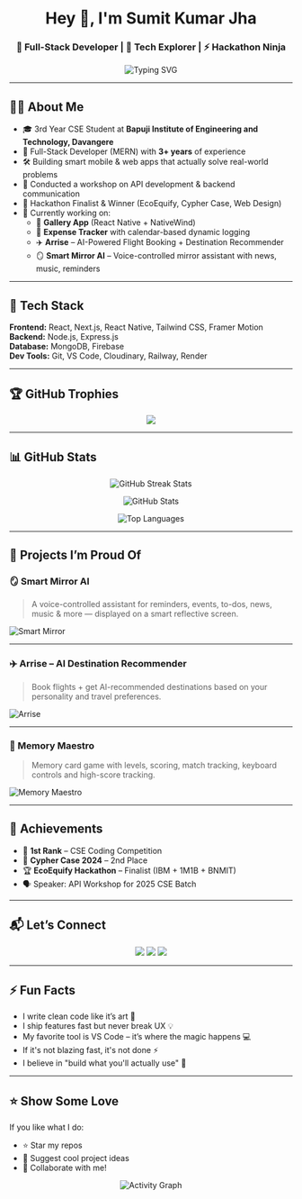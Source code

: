 <h1 align="center">Hey 👋, I'm Sumit Kumar Jha</h1>
<h3 align="center">🚀 Full-Stack Developer | 🧠 Tech Explorer | ⚡ Hackathon Ninja</h3>

<p align="center">
  <img src="https://readme-typing-svg.demolab.com?font=Fira+Code&size=22&pause=1000&center=true&vCenter=true&width=900&lines=Turning+Ideas+Into+Code;Building+Smart,+Scalable+Apps;React+%7C+Node+%7C+MongoDB+%7C+Next.js+%7C+Flutter;Hackathon+Finalist+%7C+Workshop+Speaker+%7C+SaaS+Builder" alt="Typing SVG" />
</p>

---

## 👨‍💻 About Me

- 🎓 3rd Year CSE Student at **Bapuji Institute of Engineering and Technology, Davangere**
- 💼 Full-Stack Developer (MERN) with **3+ years** of experience
- 🛠️ Building smart mobile & web apps that actually solve real-world problems
- 🎤 Conducted a workshop on API development & backend communication
- 🧠 Hackathon Finalist & Winner (EcoEquify, Cypher Case, Web Design)
- 🔭 Currently working on:
  - 📱 **Gallery App** (React Native + NativeWind)
  - 💸 **Expense Tracker** with calendar-based dynamic logging
  - ✈️ **Arrise** – AI-Powered Flight Booking + Destination Recommender
  - 🪞 **Smart Mirror AI** – Voice-controlled mirror assistant with news, music, reminders

---

## 🧰 Tech Stack

**Frontend:** React, Next.js, React Native, Tailwind CSS, Framer Motion  
**Backend:** Node.js, Express.js  
**Database:** MongoDB, Firebase  
**Dev Tools:** Git, VS Code, Cloudinary, Railway, Render  

---

## 🏆 GitHub Trophies

<p align="center">
  <img src="https://github-profile-trophy.vercel.app/?username=1amSumit&theme=radical&no-frame=true&title=Stars,Commits,Followers,PullRequest,Repositories,Issues" />
</p>

---

## 📊 GitHub Stats

<p align="center">
  <img src="https://github-readme-streak-stats.herokuapp.com/?user=1amSumit&theme=tokyonight&hide_border=true" alt="GitHub Streak Stats" />
</p>

<p align="center">
  <img src="https://github-readme-stats.vercel.app/api?username=1amSumit&show_icons=true&theme=tokyonight&hide_border=true" alt="GitHub Stats" />
</p>

<p align="center">
  <img src="https://github-readme-stats.vercel.app/api/top-langs/?username=1amSumit&layout=compact&theme=tokyonight&hide_border=true" alt="Top Languages" />
</p>

---

## 🧠 Projects I’m Proud Of

### 🪞 Smart Mirror AI  
> A voice-controlled assistant for reminders, events, to-dos, news, music & more — displayed on a smart reflective screen.

![Smart Mirror](https://i.imgur.com/SM5sO8Z.png)

---

### ✈️ Arrise – AI Destination Recommender  
> Book flights + get AI-recommended destinations based on your personality and travel preferences.

![Arrise](https://i.imgur.com/NwbzvRO.png)

---

### 🧠 Memory Maestro  
> Memory card game with levels, scoring, match tracking, keyboard controls and high-score tracking.

![Memory Maestro](https://i.imgur.com/eK0UYYH.png)

---

## 🥇 Achievements

- 🥇 **1st Rank** – CSE Coding Competition  
- 🥈 **Cypher Case 2024** – 2nd Place  
- 🏆 **EcoEquify Hackathon** – Finalist (IBM + 1M1B + BNMIT)  
- 🗣️ Speaker: API Workshop for 2025 CSE Batch  

---

## 📬 Let’s Connect

<p align="center">
  <a href="https://www.linkedin.com/in/sumit-kumar-jha-0718skj/"><img src="https://img.shields.io/badge/LinkedIn-%230077B5.svg?style=for-the-badge&logo=linkedin&logoColor=white"/></a>
  <a href="mailto:sumitjha.0718@gmail.com"><img src="https://img.shields.io/badge/Gmail-D14836?style=for-the-badge&logo=gmail&logoColor=white"/></a>
  <a href="https://github.com/1amSumit"><img src="https://img.shields.io/badge/GitHub-000000?style=for-the-badge&logo=github&logoColor=white"/></a>
</p>

---

## ⚡ Fun Facts

- I write clean code like it’s art 🧼  
- I ship features fast but never break UX 💡  
- My favorite tool is VS Code – it’s where the magic happens 💻  
- If it's not blazing fast, it's not done ⚡  
- I believe in "build what you'll actually use" 🚀  

---

## ⭐ Show Some Love

If you like what I do:

- ⭐ Star my repos  
- 🧠 Suggest cool project ideas  
- 🔗 Collaborate with me!

<p align="center">
  <img src="https://github-readme-activity-graph.vercel.app/graph?username=1amSumit&theme=github-compact&hide_border=true" alt="Activity Graph" />
</p>
